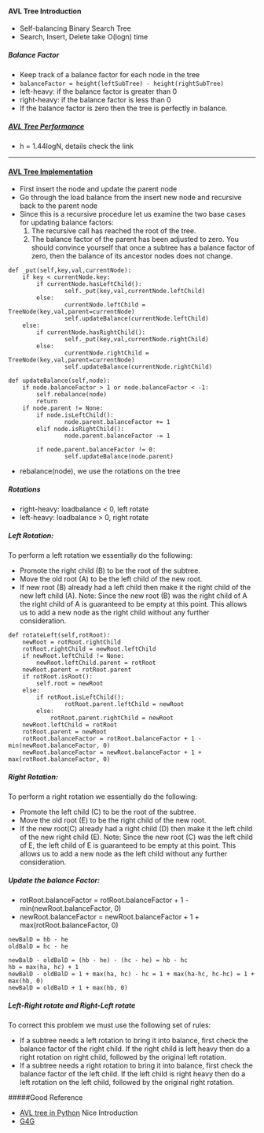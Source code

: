#### AVL Tree Introduction
* Self-balancing Binary Search Tree
* Search, Insert, Delete take O(logn) time

##### Balance Factor
* Keep track of a balance factor for each node in the tree 
* ```balanceFactor = height(leftSubTree) - height(rightSubTree)```
* left-heavy: if the balance factor is greater than 0
* right-heavy: if the balance factor is less than 0
* If the balance factor is zero then the tree is perfectly in balance. 

##### [AVL Tree Performance](http://interactivepython.org/runestone/static/pythonds/Trees/balanced.html#avl-tree-performance)
* h = 1.44logN, details check the link

-------------------------
#### [AVL Tree Implementation](http://interactivepython.org/runestone/static/pythonds/Trees/balanced.html#avl-tree-implementation)

* First insert the node and update the parent node
* Go through the load balance from the insert new node and recursive back to the parent node
* Since this is a recursive procedure let us examine the two base cases for updating balance factors:
  1. The recursive call has reached the root of the tree.
  2. The balance factor of the parent has been adjusted to zero. You should convince yourself that once a subtree has a balance factor of zero, then the balance of its ancestor nodes does not change.
```
def _put(self,key,val,currentNode):
    if key < currentNode.key:
        if currentNode.hasLeftChild():
                self._put(key,val,currentNode.leftChild)
        else:
                currentNode.leftChild = TreeNode(key,val,parent=currentNode)
                self.updateBalance(currentNode.leftChild)
    else:
        if currentNode.hasRightChild():
                self._put(key,val,currentNode.rightChild)
        else:
                currentNode.rightChild = TreeNode(key,val,parent=currentNode)
                self.updateBalance(currentNode.rightChild)

def updateBalance(self,node):
    if node.balanceFactor > 1 or node.balanceFactor < -1:
        self.rebalance(node)
        return
    if node.parent != None:
        if node.isLeftChild():
                node.parent.balanceFactor += 1
        elif node.isRightChild():
                node.parent.balanceFactor -= 1

        if node.parent.balanceFactor != 0:
                self.updateBalance(node.parent)

```

* rebalance(node), we use the rotations on the tree 

##### Rotations
* right-heavy: loadbalance < 0, left rotate 
* left-heavy: loadbalance > 0, right rotate 


##### Left Rotation:
To perform a left rotation we essentially do the following:

* Promote the right child (B) to be the root of the subtree.
* Move the old root (A) to be the left child of the new root.
* If new root (B) already had a left child then make it the right child of the new left child (A). Note: Since the new root (B) was the right child of A the right child of A is guaranteed to be empty at this point. This allows us to add a new node as the right child without any further consideration.

```
def rotateLeft(self,rotRoot):
    newRoot = rotRoot.rightChild
    rotRoot.rightChild = newRoot.leftChild
    if newRoot.leftChild != None:
        newRoot.leftChild.parent = rotRoot
    newRoot.parent = rotRoot.parent
    if rotRoot.isRoot():
        self.root = newRoot
    else:
        if rotRoot.isLeftChild():
                rotRoot.parent.leftChild = newRoot
        else:
            rotRoot.parent.rightChild = newRoot
    newRoot.leftChild = rotRoot
    rotRoot.parent = newRoot
    rotRoot.balanceFactor = rotRoot.balanceFactor + 1 - min(newRoot.balanceFactor, 0)
    newRoot.balanceFactor = newRoot.balanceFactor + 1 + max(rotRoot.balanceFactor, 0)

```

##### Right Rotation:
To perform a right rotation we essentially do the following:

* Promote the left child (C) to be the root of the subtree.
* Move the old root (E) to be the right child of the new root.
* If the new root(C) already had a right child (D) then make it the left child of the new right child (E). Note: Since the new root (C) was the left child of E, the left child of E is guaranteed to be empty at this point. This allows us to add a new node as the left child without any further consideration.

##### Update the balance Factor:
* rotRoot.balanceFactor = rotRoot.balanceFactor + 1 - min(newRoot.balanceFactor, 0)
* newRoot.balanceFactor = newRoot.balanceFactor + 1 + max(rotRoot.balanceFactor, 0)

```
newBalD = hb - he
oldBalD = hc - he

newBalD - oldBalD = (hb - he) - (hc - he) = hb - hc
hb = max(ha, hc) + 1 
newBalD - oldBalD = 1 + max(ha, hc) - hc = 1 + max(ha-hc, hc-hc) = 1 + max(hb, 0)
newBalD = oldBalD + 1 + max(hb, 0)
```

##### Left-Right rotate and Right-Left rotate
To correct this problem we must use the following set of rules:

* If a subtree needs a left rotation to bring it into balance, first check the balance factor of the right child. If the right child is left heavy then do a right rotation on right child, followed by the original left rotation.
* If a subtree needs a right rotation to bring it into balance, first check the balance factor of the left child. If the left child is right heavy then do a left rotation on the left child, followed by the original right rotation.

#####Good Reference 
* [AVL tree in Python](http://interactivepython.org/runestone/static/pythonds/Trees/balanced.html#tab-compare) Nice Introduction
* [G4G](http://www.geeksforgeeks.org/avl-tree-set-1-insertion/)

